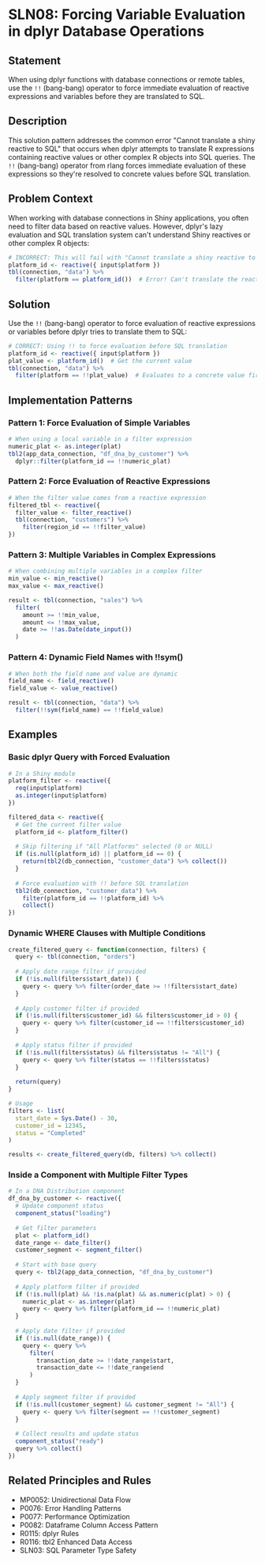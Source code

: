 # SLN08: Forcing Variable Evaluation in dplyr Database Operations

## Statement

When using dplyr functions with database connections or remote tables, use the `!!` (bang-bang) operator to force immediate evaluation of reactive expressions and variables before they are translated to SQL.

## Description

This solution pattern addresses the common error "Cannot translate a shiny reactive to SQL" that occurs when dplyr attempts to translate R expressions containing reactive values or other complex R objects into SQL queries. The `!!` (bang-bang) operator from rlang forces immediate evaluation of these expressions so they're resolved to concrete values before SQL translation.

## Problem Context

When working with database connections in Shiny applications, you often need to filter data based on reactive values. However, dplyr's lazy evaluation and SQL translation system can't understand Shiny reactives or other complex R objects:

```r
# INCORRECT: This will fail with "Cannot translate a shiny reactive to SQL"
platform_id <- reactive({ input$platform })
tbl(connection, "data") %>% 
  filter(platform == platform_id())  # Error! Can't translate the reactive
```

## Solution

Use the `!!` (bang-bang) operator to force evaluation of reactive expressions or variables before dplyr tries to translate them to SQL:

```r
# CORRECT: Using !! to force evaluation before SQL translation
platform_id <- reactive({ input$platform })
plat_value <- platform_id()  # Get the current value
tbl(connection, "data") %>% 
  filter(platform == !!plat_value)  # Evaluates to a concrete value first
```

## Implementation Patterns

### Pattern 1: Force Evaluation of Simple Variables

```r
# When using a local variable in a filter expression
numeric_plat <- as.integer(plat)
tbl2(app_data_connection, "df_dna_by_customer") %>%
  dplyr::filter(platform_id == !!numeric_plat)
```

### Pattern 2: Force Evaluation of Reactive Expressions

```r
# When the filter value comes from a reactive expression
filtered_tbl <- reactive({
  filter_value <- filter_reactive()
  tbl(connection, "customers") %>%
    filter(region_id == !!filter_value)
})
```

### Pattern 3: Multiple Variables in Complex Expressions

```r
# When combining multiple variables in a complex filter
min_value <- min_reactive()
max_value <- max_reactive()

result <- tbl(connection, "sales") %>%
  filter(
    amount >= !!min_value,
    amount <= !!max_value,
    date >= !!as.Date(date_input())
  )
```

### Pattern 4: Dynamic Field Names with !!sym()

```r
# When both the field name and value are dynamic
field_name <- field_reactive()
field_value <- value_reactive()

result <- tbl(connection, "data") %>%
  filter(!!sym(field_name) == !!field_value)
```

## Examples

### Basic dplyr Query with Forced Evaluation

```r
# In a Shiny module
platform_filter <- reactive({
  req(input$platform)
  as.integer(input$platform)
})

filtered_data <- reactive({
  # Get the current filter value
  platform_id <- platform_filter()
  
  # Skip filtering if "All Platforms" selected (0 or NULL)
  if (is.null(platform_id) || platform_id == 0) {
    return(tbl2(db_connection, "customer_data") %>% collect())
  }
  
  # Force evaluation with !! before SQL translation
  tbl2(db_connection, "customer_data") %>%
    filter(platform_id == !!platform_id) %>%
    collect()
})
```

### Dynamic WHERE Clauses with Multiple Conditions

```r
create_filtered_query <- function(connection, filters) {
  query <- tbl(connection, "orders")
  
  # Apply date range filter if provided
  if (!is.null(filters$start_date)) {
    query <- query %>% filter(order_date >= !!filters$start_date)
  }
  
  # Apply customer filter if provided
  if (!is.null(filters$customer_id) && filters$customer_id > 0) {
    query <- query %>% filter(customer_id == !!filters$customer_id)
  }
  
  # Apply status filter if provided
  if (!is.null(filters$status) && filters$status != "All") {
    query <- query %>% filter(status == !!filters$status)
  }
  
  return(query)
}

# Usage
filters <- list(
  start_date = Sys.Date() - 30,
  customer_id = 12345,
  status = "Completed"
)

results <- create_filtered_query(db, filters) %>% collect()
```

### Inside a Component with Multiple Filter Types

```r
# In a DNA Distribution component
df_dna_by_customer <- reactive({
  # Update component status
  component_status("loading")
  
  # Get filter parameters
  plat <- platform_id()
  date_range <- date_filter()
  customer_segment <- segment_filter()
  
  # Start with base query
  query <- tbl2(app_data_connection, "df_dna_by_customer")
  
  # Apply platform filter if provided
  if (!is.null(plat) && !is.na(plat) && as.numeric(plat) > 0) {
    numeric_plat <- as.integer(plat)
    query <- query %>% filter(platform_id == !!numeric_plat)
  }
  
  # Apply date filter if provided
  if (!is.null(date_range)) {
    query <- query %>% 
      filter(
        transaction_date >= !!date_range$start,
        transaction_date <= !!date_range$end
      )
  }
  
  # Apply segment filter if provided
  if (!is.null(customer_segment) && customer_segment != "All") {
    query <- query %>% filter(segment == !!customer_segment)
  }
  
  # Collect results and update status
  component_status("ready")
  query %>% collect()
})
```

## Related Principles and Rules

- MP0052: Unidirectional Data Flow
- P0076: Error Handling Patterns 
- P0077: Performance Optimization
- P0082: Dataframe Column Access Pattern
- R0115: dplyr Rules
- R0116: tbl2 Enhanced Data Access
- SLN03: SQL Parameter Type Safety